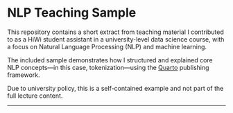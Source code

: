 # NLP Teaching Sample  

This repository contains a short extract from teaching material I contributed to as a HiWi student assistant in a university-level data science course, with a focus on Natural Language Processing (NLP) and machine learning.  

The included sample demonstrates how I structured and explained core NLP concepts—in this case, tokenization—using the [Quarto](https://quarto.org/) publishing framework.  

Due to university policy, this is a self-contained example and not part of the full lecture content.  

---
